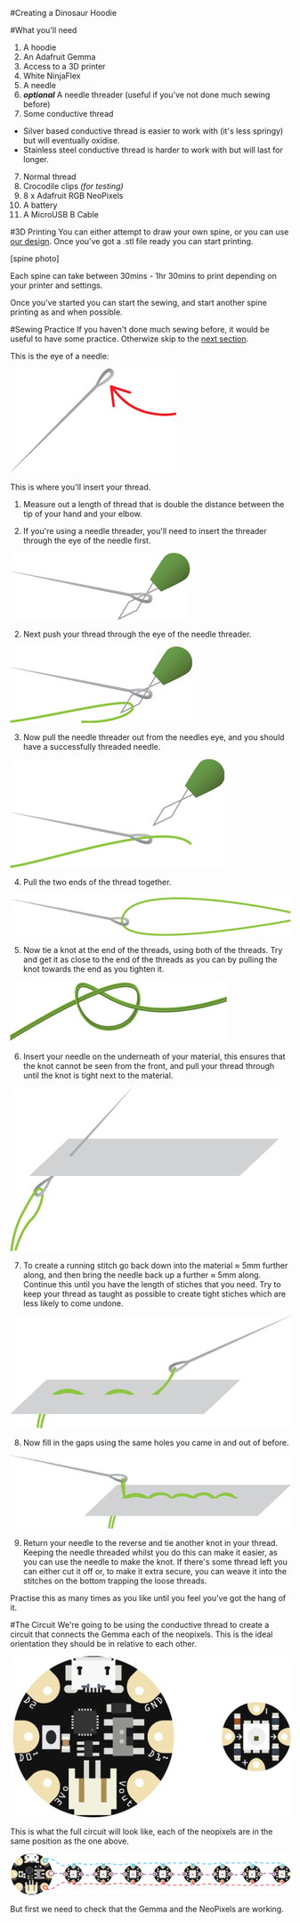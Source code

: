 #Creating a Dinosaur Hoodie

#What you'll need
1. A hoodie
2. An Adafruit Gemma
3. Access to a 3D printer
4. White NinjaFlex
5. A needle
6. **_optional_** A needle threader (useful if you've not done much sewing before)
7. Some conductive thread
  * Silver based conductive thread is easier to work with (it's less springy) but will eventually oxidise.
  * Stainless steel conductive thread is harder to work with but will last for longer.
7. Normal thread
7. Crocodile clips _(for testing)_
7. 8 x Adafruit RGB NeoPixels
8. A battery
9. A MicroUSB B Cable

#3D Printing
You can either attempt to draw your own spine, or you can use [our design](https://github.com/MiniGirlGeek/Tutorials/blob/master/resources/dinosaur_spike.stl). Once you've got a .stl file ready you can start printing.

[spine photo]

Each spine can take between 30mins - 1hr 30mins to print depending on your printer and settings.

Once you've started you can start the sewing, and start another spine printing as and when possible.

#Sewing Practice
If you haven't done much sewing before, it would be useful to have some practice. Otherwize skip to the [next section](#the-circuit).

This is the eye of a needle:

![the eye of a needle](https://github.com/MiniGirlGeek/Tutorials/blob/master/dino_images/needle_instructions-01.png)


This is where you'll insert your thread.

1. Measure out a length of thread that is double the distance between the tip of your hand and your elbow.

1. If you're using a needle threader, you'll need to insert the threader through the eye of the needle first.
  
  ![a graphic of a needle threader through the eye of a needle](https://github.com/MiniGirlGeek/Tutorials/blob/master/dino_images/needle_instructions-02.png)

2. Next push your thread through the eye of the needle threader.
  
  ![a graphic of a thread being threaded through needle threader](https://github.com/MiniGirlGeek/Tutorials/blob/master/dino_images/needle_instructions-03.png)

3. Now pull the needle threader out from the needles eye, and you should have a successfully threaded needle.
  
  ![a graphic of a thread being threaded through needle threader](https://github.com/MiniGirlGeek/Tutorials/blob/master/dino_images/needle_instructions-04.png)

4. Pull the two ends of the thread together.
  
  ![a graphic of a thread being threaded through needle threader](https://github.com/MiniGirlGeek/Tutorials/blob/master/dino_images/needle_instructions-05.png)

5. Now tie a knot at the end of the threads, using both of the threads. Try and get it as close to the end of the threads as you can by pulling the knot towards the end as you tighten it.
  
  ![a graphic of a two threads being knotted together](https://github.com/MiniGirlGeek/Tutorials/blob/master/dino_images/needle_instructions-06.png)

6. Insert your needle on the underneath of your material, this ensures that the knot cannot be seen from the front, and pull your thread through until the knot is tight next to the material.

  ![a graphic of a needle being pulled though a piece of material](https://github.com/MiniGirlGeek/Tutorials/blob/master/dino_images/needle_instructions-07.png)

7. To create a running stitch go back down into the material ≈ 5mm further along, and then bring the needle back up a further ≈ 5mm along. Continue this until you have the length of stiches that you need. Try to keep your thread as taught as possible to create tight stiches which are less likely to come undone.
  
  ![a graphic of some stiches in a material](https://github.com/MiniGirlGeek/Tutorials/blob/master/dino_images/needle_instructions-08.png)

8. Now fill in the gaps using the same holes you came in and out of before.
  
  ![a graphic of some stiches in a material](https://github.com/MiniGirlGeek/Tutorials/blob/master/dino_images/needle_instructions-09.png)

9. Return your needle to the reverse and tie another knot in your thread. Keeping the needle threaded whilst you do this can make it easier, as you can use the needle to make the knot. If there's some thread left you can either cut it off or, to make it extra secure, you can weave it into the stitches on the bottom trapping the loose threads.

Practise this as many times as you like until you feel you've got the hang of it.


#The Circuit
We're going to be  using the conductive thread to create a circuit that connects the Gemma each of the neopixels. This is the ideal orientation they should be in relative to each other.

![an adafruit gemma and neopixel in the correct orientation](https://github.com/MiniGirlGeek/Tutorials/blob/master/dino_images/needle_instructions-10.png)

This is what the full circuit will look like, each of the neopixels are in the same position as the one above.

![the circuit layout](https://github.com/MiniGirlGeek/Tutorials/blob/master/dino_images/needle_instructions-11.png)

But first we need to check that the Gemma and the NeoPixels are working.
